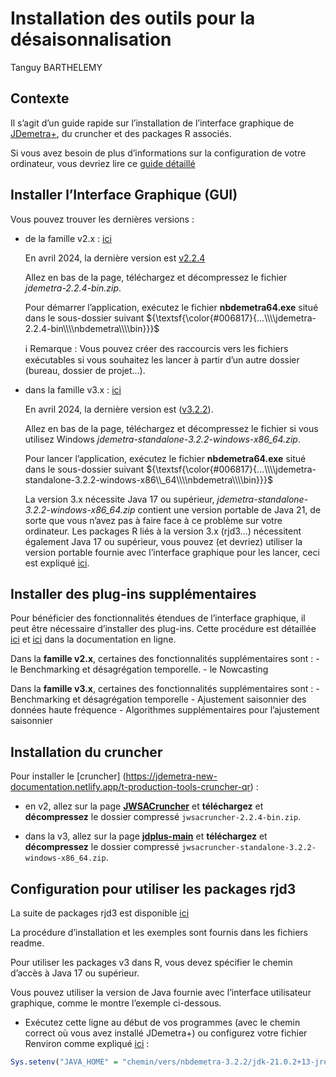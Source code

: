 Installation des outils pour la désaisonnalisation
================
Tanguy BARTHELEMY

## Contexte

Il s’agit d’un guide rapide sur l’installation de l’interface graphique
de [JDemetra+](https://jdemetra-new-documentation.netlify.app/), du
cruncher et des packages R associés.

Si vous avez besoin de plus d’informations sur la configuration de votre
ordinateur, vous devriez lire ce [guide
détaillé](https://github.com/TanguyBarthelemy/JD-Tutorials/blob/master/Fiches/JDemetra+_configuration_guide_FR.pdf)

## Installer l’Interface Graphique (GUI)

Vous pouvez trouver les dernières versions :

- de la famille v2.x :
  [ici](https://github.com/jdemetra/jdemetra-app/releases)

  En avril 2024, la dernière version est
  [v2.2.4](https://github.com/jdemetra/jdemetra-app/releases/tag/v2.2.4)

  Allez en bas de la page, téléchargez et décompressez le fichier
  *jdemetra-2.2.4-bin.zip*.

  Pour démarrer l’application, exécutez le fichier **nbdemetra64.exe**
  situé dans le sous-dossier suivant
  ${\textsf{\color{#006817}{...\\\\jdemetra-2.2.4-bin\\\\nbdemetra\\\\bin}}}$

  ℹ️ Remarque : Vous pouvez créer des raccourcis vers les fichiers
  exécutables si vous souhaitez les lancer à partir d’un autre dossier
  (bureau, dossier de projet…).

- dans la famille v3.x :
  [ici](https://github.com/jdemetra/jdplus-main/releases)

  En avril 2024, la dernière version est
  ([v3.2.2](https://github.com/jdemetra/jdplus-main/releases/tag/v3.2.2)).

  Allez en bas de la page, téléchargez et décompressez le fichier si
  vous utilisez Windows *jdemetra-standalone-3.2.2-windows-x86_64.zip*.

  Pour lancer l’application, exécutez le fichier **nbdemetra64.exe**
  situé dans le sous-dossier suivant
  ${\textsf{\color{#006817}{...\\\\jdemetra-standalone-3.2.2-windows-x86\\_64\\\\nbdemetra\\\\bin}}}$

  La version 3.x nécessite Java 17 ou supérieur,
  *jdemetra-standalone-3.2.2-windows-x86_64.zip* contient une version
  portable de Java 21, de sorte que vous n’avez pas à faire face à ce
  problème sur votre ordinateur. Les packages R liés à la version 3.x
  (rjd3…) nécessitent également Java 17 ou supérieur, vous pouvez (et
  devriez) utiliser la version portable fournie avec l’interface
  graphique pour les lancer, ceci est expliqué [ici](#Rconfig).

## Installer des plug-ins supplémentaires

Pour bénéficier des fonctionnalités étendues de l’interface graphique,
il peut être nécessaire d’installer des plug-ins. Cette procédure est
détaillée
[ici](https://jdemetra-new-documentation.netlify.app/t-plug-ins) et
[ici](https://jdemetra-new-documentation.netlify.app/t-gui-sa-modelling-features)
dans la documentation en ligne.

Dans la **famille v2.x**, certaines des fonctionnalités supplémentaires
sont : - le Benchmarking et désagrégation temporelle. - le Nowcasting

Dans la **famille v3.x**, certaines des fonctionnalités supplémentaires
sont : - Benchmarking et désagrégation temporelle - Ajustement
saisonnier des données haute fréquence - Algorithmes supplémentaires
pour l’ajustement saisonnier

## Installation du cruncher

Pour installer le \[cruncher\]
(<https://jdemetra-new-documentation.netlify.app/t-production-tools-cruncher-qr>)
:

- en v2, allez sur la page
  [**JWSACruncher**](https://github.com/jdemetra/jwsacruncher) et
  **téléchargez** et **décompressez** le dossier compressé
  `jwsacruncher-2.2.4-bin.zip`.

- dans la v3, allez sur la page
  [**jdplus-main**](https://github.com/jdemetra/jdplus-main) et
  **téléchargez** et **décompressez** le dossier compressé
  `jwsacruncher-standalone-3.2.2-windows-x86_64.zip`.

## Configuration pour utiliser les packages rjd3

La suite de packages rjd3 est disponible
[ici](https://github.com/rjdemetra)

La procédure d’installation et les exemples sont fournis dans les
fichiers readme.

Pour utiliser les packages v3 dans R, vous devez spécifier le chemin
d’accès à Java 17 ou supérieur.

Vous pouvez utiliser la version de Java fournie avec l’interface
utilisateur graphique, comme le montre l’exemple ci-dessous.

- Exécutez cette ligne au début de vos programmes (avec le chemin
  correct où vous avez installé JDemetra+) ou configurez votre fichier
  Renviron comme expliqué
  [ici](https://github.com/TanguyBarthelemy/JD-Tutorials/blob/master/Fiches/Guide_configuration.pdf)
  :

``` r
Sys.setenv("JAVA_HOME" = "chemin/vers/nbdemetra-3.2.2/jdk-21.0.2+13-jre")
```
